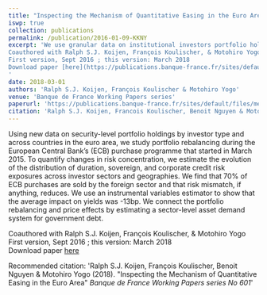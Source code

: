 ```yaml
---
title: "Inspecting the Mechanism of Quantitative Easing in the Euro Area (*R&R in JFE*)"
iswp: true
collection: publications
permalink: /publication/2016-01-09-KKNY
excerpt: 'We use granular data on institutional investors portfolio holdings to asses the rebalancing channel at play in response to the ECB asset purchase program.  
Coauthored with Ralph S.J. Koijen, François Koulischer, & Motohiro Yogo  
First version, Sept 2016 ; this version: March 2018  
Download paper [here](https://publications.banque-france.fr/sites/default/files/medias/documents/wp601.pdf)
'
date: 2018-03-01
authors: 'Ralph S.J. Koijen, François Koulischer & Motohiro Yogo'
venue: 'Banque de France Working Papers series'
paperurl: 'https://publications.banque-france.fr/sites/default/files/medias/documents/wp601.pdf'
citation: 'Ralph S.J. Koijen, Francois Koulischer, Benoit Nguyen & Motohiro Yogo (2018). &quot;Inspecting the Mechanism of Quantitative Easing in the Euro Area&quot; <i> Banque de France Working Papers series No 601</i>'
---
```


Using new data on security-level portfolio holdings by investor type and across countries in
the euro area, we study portfolio rebalancing during the European Central Bank’s (ECB)
purchase programme that started in March 2015. To quantify changes in risk
concentration, we estimate the evolution of the distribution of duration, sovereign, and
corporate credit risk exposures across investor sectors and geographies. We find that 70%
of ECB purchases are sold by the foreign sector and that risk mismatch, if anything,
reduces. We use an instrumental variables estimator to show that the average impact on
yields was -13bp. We connect the portfolio rebalancing and price effects by estimating a
sector-level asset demand system for government debt.

Coauthored with Ralph S.J. Koijen, François Koulischer, & Motohiro Yogo  
First version, Sept 2016 ; this version: March 2018  
Download paper [here](https://publications.banque-france.fr/sites/default/files/medias/documents/wp601.pdf)

Recommended citation: 'Ralph S.J. Koijen, François Koulischer, Benoit Nguyen & Motohiro Yogo (2018). &quot;Inspecting the Mechanism of Quantitative Easing in the Euro Area&quot; <i> Banque de France Working Papers series No 601</i>'
